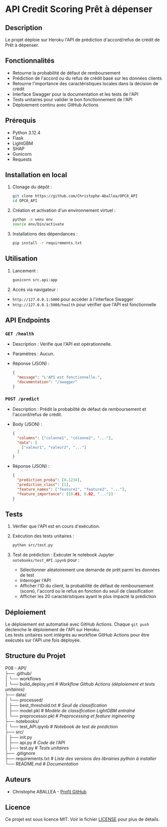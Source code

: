 # API Credit Scoring Prêt à dépenser

## Description

Le projet déploie sur Heroku l'API de prédiction d'accord/refus de crédit de Prêt à dépenser.

## Fonctionnalités

- Retourne la probabilité de défaut de remboursement 
- Prédiction de l'accord ou du refus de crédit basé sur les données clients
- Retourne l'importance des caractéristiques locales dans la décision de crédit
- Interface Swagger pour la documentation et les tests de l'API
- Tests unitaires pour valider le bon fonctionnement de l'API
- Déploiement continu avec GitHub Actions

## Prérequis

- Python 3.12.4
- Flask
- LightGBM
- SHAP
- Gunicorn
- Requests

## Installation en local

1. Clonage du dépôt :
    ```bash
    git clone https://github.com/Christophe-Aballea/OPC8_API
    cd OPC8_API
    ```

2. Création et activation d'un environnement virtuel :
    ```bash
    python -m venv env
    source env/bin/activate
    ```

3. Installations des dépendances :
    ```bash
    pip install -r requirements.txt
    ```

## Utilisation

1. Lancement :
    ```bash
    gunicorn src.api:app
    ```

2. Accès via navigateur :  
- `http://127.0.0.1:5000` pour accéder à l'interface Swagger
- `http://127.0.0.1:5000/health` pour vérifier que l'API est fonctionnelle

## API Endpoints

### `GET /health`

- Description : Vérifie que l'API est opérationnelle.  

- Paramètres : Aucun.  

- Réponse (JSON) :  
    ```json
    {
      "message": "L'API est fonctionnelle.",  
      "documentation": "/swagger"  
    }
    ```

### `POST /predict`

- Description : Prédit la probabilité de défaut de remboursement et l'accord/refus de crédit.
- Body (JSON) :
    ```json
    {
      "columns": ["colonne1", "colonne2", "..."],
      "data": [
        ["valeur1", "valeur2", "..."]
      ]
    }
    ```

- Réponse (JSON) :
    ```json
    {
      "prediction_proba": [0.1234],
      "prediction_class": [1],
      "feature_names": ["feature1", "feature2", "..."],
      "feature_importance": [[0.01, 0.02, "..."]]
    }
    ```

## Tests

1. Vérifier que l'API est en cours d'exécution.  

2. Exécution des tests unitaires :
    ```bash
    python src/test.py
    ```  

3. Test de prédiction :
   Exécuter le notebook Jupyter `notebooks/test_API.ipynb` pour :
   - Sélectionner aléatoirement une demande de prêt parmi les données de test
   - Interroger l'API
   - Afficher l'ID du client, la probabilité de défaut de remboursement (score), l'accord ou le refus en fonction du seuil de classification
   - Afficher les 20 caractéristiques ayant le plus impacté la prédiction

## Déploiement

Le déploiement est automatisé avec GitHub Actions. Chaque `git push` déclenche le déploiement de l'API sur Heroku.  
Les tests unitaires sont intégrés au workflow GitHub Actions pour être exécutés sur l'API une fois déployée.  



## Structure du Projet

P08 - API/  
├── .github/  
│ └── workflows  
│   └── build_deploy.yml     # _Workflow Github Actions (déploiement et tests unitaires)_  
├── data/  
│ └── processed/   
│   ├── best_threshold.txt   # _Seuil de classification_   
│   ├── model.pkl            # _Modèle de classification LightGBM entraîné_  
│   └── preprocessor.pkl     # _Preprocessing et feature ingineering_  
├── notebooks/  
│ └── test_API.ipynb         # _Notebook de test de prédiction_  
├── src/  
│ ├── init.py  
│ ├── api.py                 # _Code de l'API_  
│ ├── test.py                # _Tests unitaires_  
├── .gitignore  
├── requirements.txt         # _Liste des versions des librairies python à installer_  
└── README.md                # _Documentation_  

## Auteurs

- Christophe ABALLEA - [Profil GitHub](https://github.com/Christophe-Aballea)

## Licence

Ce projet est sous licence MIT. Voir le fichier [LICENSE](./LICENSE.md) pour plus de détails.
